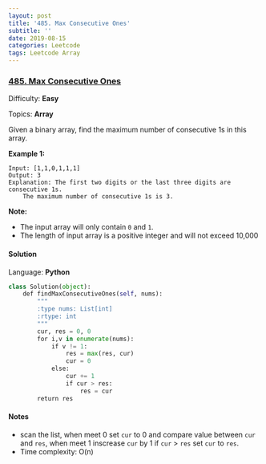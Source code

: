 ```yaml
---
layout: post
title: '485. Max Consecutive Ones'
subtitle: ''
date: 2019-08-15
categories: Leetcode
tags: Leetcode Array
---
```

### [485\. Max Consecutive Ones](https://leetcode.com/problems/max-consecutive-ones/)

Difficulty: **Easy**

Topics: **Array**


Given a binary array, find the maximum number of consecutive 1s in this array.

**Example 1:**  

```
Input: [1,1,0,1,1,1]
Output: 3
Explanation: The first two digits or the last three digits are consecutive 1s.
    The maximum number of consecutive 1s is 3.
```

**Note:**

*   The input array will only contain `0` and `1`.
*   The length of input array is a positive integer and will not exceed 10,000


#### Solution

Language: **Python**

```python
class Solution(object):
    def findMaxConsecutiveOnes(self, nums):
        """
        :type nums: List[int]
        :rtype: int
        """
        cur, res = 0, 0
        for i,v in enumerate(nums):
            if v != 1:
                res = max(res, cur)
                cur = 0
            else:
                cur += 1
                if cur > res:
                    res = cur
        return res
```

#### Notes
- scan the list, when meet 0 set `cur` to 0 and compare value between `cur` and `res`, when meet 1 inscrease `cur` by 1 if `cur` > `res` set `cur` to `res`.
- Time complexity: O(n)